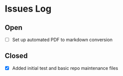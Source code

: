 # Issues Log

## Open
- [ ] Set up automated PDF to markdown conversion

## Closed
- [x] Added initial test and basic repo maintenance files
